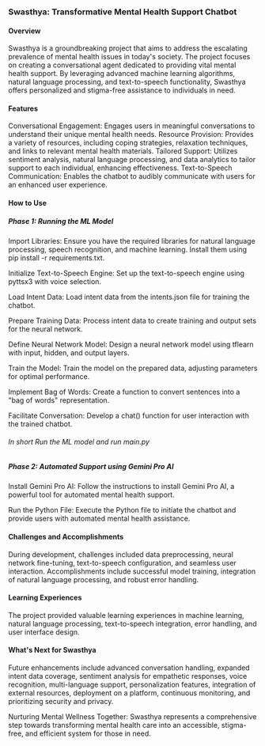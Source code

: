 ### Swasthya: Transformative Mental Health Support Chatbot

#### Overview

Swasthya is a groundbreaking project that aims to address the escalating prevalence of mental health issues in today's society. The project focuses on creating a conversational agent dedicated to providing vital mental health support. By leveraging advanced machine learning algorithms, natural language processing, and text-to-speech functionality, Swasthya offers personalized and stigma-free assistance to individuals in need.

#### Features
Conversational Engagement: Engages users in meaningful conversations to understand their unique mental health needs.
Resource Provision: Provides a variety of resources, including coping strategies, relaxation techniques, and links to relevant mental health materials.
Tailored Support: Utilizes sentiment analysis, natural language processing, and data analytics to tailor support to each individual, enhancing effectiveness.
Text-to-Speech Communication: Enables the chatbot to audibly communicate with users for an enhanced user experience.

#### How to Use

##### Phase 1: Running the ML Model

Import Libraries: Ensure you have the required libraries for natural language processing, speech recognition, and machine learning. Install them using pip install -r requirements.txt.

Initialize Text-to-Speech Engine: Set up the text-to-speech engine using pyttsx3 with voice selection.

Load Intent Data: Load intent data from the intents.json file for training the chatbot.

Prepare Training Data: Process intent data to create training and output sets for the neural network.

Define Neural Network Model: Design a neural network model using tflearn with input, hidden, and output layers.

Train the Model: Train the model on the prepared data, adjusting parameters for optimal performance.

Implement Bag of Words: Create a function to convert sentences into a "bag of words" representation.

Facilitate Conversation: Develop a chat() function for user interaction with the trained chatbot.

###### In short Run the ML model and run main.py 

##### Phase 2: Automated Support using Gemini Pro AI

Install Gemini Pro AI: Follow the instructions to install Gemini Pro AI, a powerful tool for automated mental health support.

Run the Python File: Execute the Python file to initiate the chatbot and provide users with automated mental health assistance.

#### Challenges and Accomplishments
During development, challenges included data preprocessing, neural network fine-tuning, text-to-speech configuration, and seamless user interaction. Accomplishments include successful model training, integration of natural language processing, and robust error handling.

#### Learning Experiences
The project provided valuable learning experiences in machine learning, natural language processing, text-to-speech integration, error handling, and user interface design.

#### What's Next for Swasthya

Future enhancements include advanced conversation handling, expanded intent data coverage, sentiment analysis for empathetic responses, voice recognition, multi-language support, personalization features, integration of external resources, deployment on a platform, continuous monitoring, and prioritizing security and privacy.

Nurturing Mental Wellness Together: Swasthya represents a comprehensive step towards transforming mental health care into an accessible, stigma-free, and efficient system for those in need.